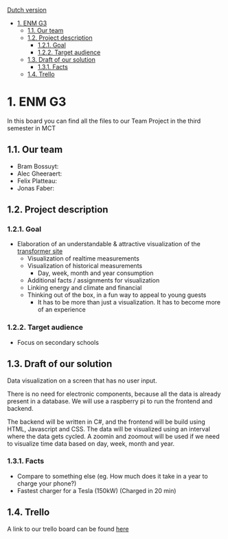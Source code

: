 [Dutch version](profile/dutch.md)
- [1. ENM G3](#1-enm-g3)
  - [1.1. Our team](#11-our-team)
  - [1.2. Project description](#12-project-description)
    - [1.2.1. Goal](#121-goal)
    - [1.2.2. Target audience](#122-target-audience)
  - [1.3. Draft of our solution](#13-draft-of-our-solution)
    - [1.3.1. Facts](#131-facts)
  - [1.4. Trello](#14-trello)

# 1. ENM G3
In this board you can find all the files to our Team Project in the third semester in MCT

## 1.1. Our team
- Bram Bossuyt: 
- Alec Gheeraert: 
- Felix Platteau: 
- Jonas Faber: 

## 1.2. Project description
### 1.2.1. Goal 
- Elaboration of an understandable & attractive visualization of the [transformer site](https://www.transfozwevegem.be/)
  - Visualization of realtime measurements
  - Visualization of historical measurements
    - Day, week, month and year consumption
  - Additional facts / assignments for visualization
  - Linking energy and climate and financial
  - Thinking out of the box, in a fun way to appeal to young guests
    - It has to be more than just a visualization. It has to become more of an experience

### 1.2.2. Target audience
- Focus on secondary schools

## 1.3. Draft of our solution
Data visualization on a screen that has no user input.

There is no need for electronic components, because all the data is already present in a database. We will use a raspberry pi to run the frontend and backend.

The backend will be written in C#, and the frontend will be build using HTML, Javascript and CSS.
The data will be visualized using an interval where the data gets cycled. A zoomin and zoomout will be used if we need to visualize time data based on day, week, month and year.

### 1.3.1. Facts
- Compare to something else (eg. How much does it take in a year to charge your phone?)
- Fastest charger for a Tesla (150kW) (Charged in 20 min)

## 1.4. Trello
A link to our trello board can be found [here](https://trello.com/b/HxO2EDRK)

